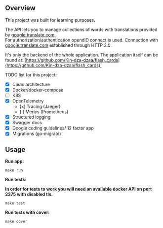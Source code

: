 ## Overview

This project was built for learning purposes. 

The API lets you to manage collections of words with translations provided by [google.translate.com.](google.translate.com)   
For authorization/authentication opendID connect is used. Connection with [google.translate.com](google.translate.com) established through HTTP 2.0. 

It's only the backend of the whole application. The application itself can be found at: [https://github.com/Kin-dza-dzaa/flash_cards](https://github.com/Kin-dza-dzaa/flash_cards) 

TODO list for this project:

*   [x] Clean architecture
*   [x] Docker/docker-compose
*   [ ] K8S
*   [x] OpenTelemetry 
    *    [x]  Tracing (Jaeger)
    *    [ ]  Merics (Prometheus)
*   [x] Structured logging
*   [x] Swagger docs
*   [x] Google coding guidelines/ 12 factor app
*   [x] Migrations (go-migrate)

## Usage

**Run app:**

```plaintext
make run
```

**Run tests:**

**In order for tests to work you will need an available docker API on port 2375 with disabled tls.**

```plaintext
make test
```

**Run tests with cover:**

```plaintext
make cover
```